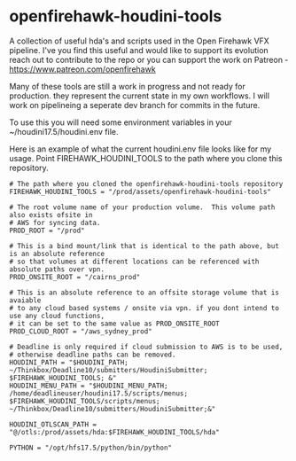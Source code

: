 
# openfirehawk-houdini-tools

A collection of useful hda's and scripts used in the Open Firehawk VFX pipeline.  I've you find this useful and would like to support its evolution reach out to contribute to the repo or you can support the work on Patreon - https://www.patreon.com/openfirehawk

Many of these tools are still a work in progress and not ready for production.  they represent the current state in my own workflows.  I will work on pipelineing a seperate dev branch for commits in the future.

To use this you will need some environment variables in your ~/houdini17.5/houdini.env file.

Here is an example of what the current houdini.env file looks like for my usage.
Point FIREHAWK_HOUDINI_TOOLS to the path where you clone this repository.
```
# The path where you cloned the openfirehawk-houdini-tools repository
FIREHAWK_HOUDINI_TOOLS = "/prod/assets/openfirehawk-houdini-tools"

# The root volume name of your production volume.  This volume path also exists ofsite in 
# AWS for syncing data.
PROD_ROOT = "/prod"

# This is a bind mount/link that is identical to the path above, but is an absolute reference 
# so that volumes at different locations can be referenced with absolute paths over vpn.
PROD_ONSITE_ROOT = "/cairns_prod"

# This is an absolute reference to an offsite storage volume that is avaiable 
# to any cloud based systems / onsite via vpn. if you dont intend to use any cloud functions, 
# it can be set to the same value as PROD_ONSITE_ROOT
PROD_CLOUD_ROOT = "/aws_sydney_prod"

# Deadline is only required if cloud submission to AWS is to be used, 
# otherwise deadline paths can be removed.
HOUDINI_PATH = "$HOUDINI_PATH; ~/Thinkbox/Deadline10/submitters/HoudiniSubmitter; $FIREHAWK_HOUDINI_TOOLS; &"
HOUDINI_MENU_PATH = "$HOUDINI_MENU_PATH; /home/deadlineuser/houdini17.5/scripts/menus; $FIREHAWK_HOUDINI_TOOLS/scripts/menus; ~/Thinkbox/Deadline10/submitters/HoudiniSubmitter;&"

HOUDINI_OTLSCAN_PATH = "@/otls:/prod/assets/hda:$FIREHAWK_HOUDINI_TOOLS/hda"

PYTHON = "/opt/hfs17.5/python/bin/python"
```
